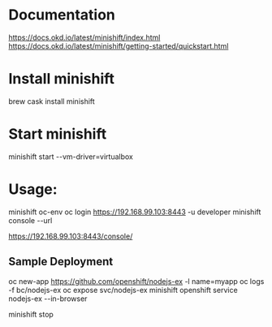 # Documentation

https://docs.okd.io/latest/minishift/index.html
https://docs.okd.io/latest/minishift/getting-started/quickstart.html

# Install minishift

 brew cask install minishift

# Start minishift

minishift start --vm-driver=virtualbox

# Usage:

minishift oc-env
oc login https://192.168.99.103:8443 -u developer
minishift console --url

https://192.168.99.103:8443/console/

## Sample Deployment
oc new-app https://github.com/openshift/nodejs-ex -l name=myapp
oc logs -f bc/nodejs-ex
oc expose svc/nodejs-ex
minishift openshift service nodejs-ex --in-browser

minishift stop
